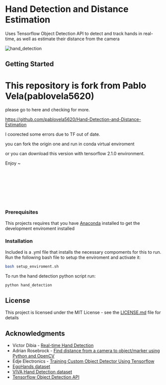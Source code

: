 # Hand Detection and Distance Estimation
Uses Tensorflow Object Detection API to detect and track hands in real-time, as well as estimate their distance from the camera

![hand_detection](https://user-images.githubusercontent.com/25287427/42243870-bb1112a0-7ee0-11e8-9054-9bfe80a950a7.gif)

## Getting Started

# This repository is fork from Pablo Vela(pablovela5620)
please go to here and checking for more.

https://github.com/pablovela5620/Hand-Detection-and-Distance-Estimation

I coorected some errors due to TF out of date.

you can fork the origin one and run in conda virtual enviroment

or you can download this version with tensorflow 2.1.0 environment.


Enjoy ~

<br><br><br><br><br><br>


### Prerequisites
This projects requires that you have [Anaconda](https://www.anaconda.com/download/#linux) installed to get the development enviroment installed

### Installation
Included is a .yml file that installs the necessary compoments for this to run.
Run the following bash file to setup the enviroment and activate it:
``` bash
bash setup_enviroment.sh
```
To run the hand detection python script run:
``` bash
python hand_detection
```

## License

This project is licensed under the MIT License - see the [LICENSE.md](LICENSE.md) file for details

## Acknowledgments

* Victor Dibia - [Real-time Hand Detection](https://github.com/victordibia/handtracking)
* Adrian Rosebrock - [Find distance from a camera to object/marker using Python and OpenCV](https://www.pyimagesearch.com/2015/01/19/find-distance-camera-objectmarker-using-python-opencv/)
* Edje Electronics - [Training Custom Object Detector Using Tensorflow](https://github.com/EdjeElectronics/TensorFlow-Object-Detection-API-Tutorial-Train-Multiple-Objects-Windows-10)
* [EgoHands dataset](http://vision.soic.indiana.edu/projects/egohands/)
* [VIVA Hand Detection dataset](http://cvrr.ucsd.edu/vivachallenge/index.php/hands/hand-detection/)
* [Tensorflow Object Detection API](https://github.com/tensorflow/models/tree/master/research/object_detection)
